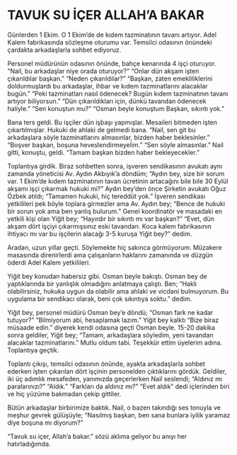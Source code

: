 # TAVUK SU İÇER ALLAH’A BAKAR

Günlerden 1 Ekim. O 1 Ekim’de de kıdem tazminatının tavanı artıyor. Adel Kalem fabrikasında sözleşme oturumu var. Temsilci odasının önündeki çardakta arkadaşlarla sohbet ediyoruz.

Personel müdürünün odasının önünde, bahçe kenarında 4 işçi oturuyor.
“Nail, bu arkadaşlar niye orada oturuyor?”
“Onlar dün akşam işten çıkarıldılar başkan.”
“Neden çıkarıldılar?”
“Başkan, zaten emekliliklerini doldurmuşlardı bu arkadaşlar, ihbar ve kıdem tazminatlarını alacaklar bugün.”
“Peki tazminatları nasıl ödenecek? Bugün kıdem tazminatının tavanı artıyor biliyorsun.”
“Dün çıkarıldıkları için, dünkü tavandan ödenecek haliyle.”
“Sen konuştun mu?”
“Osman beyle konuştum Başkan, sıkıntı yok.”

Bana ters geldi. Bu işçiler dün işbaşı yapmışlar. Mesaileri bitmeden işten çıkartılmışlar. Hukuki de ahlaki de gelmedi bana.
“Nail, sen git bu arkadaşlara söyle tazminatlarını almasınlar, bizden haber beklesinler.”
“Boşver başkan, boşuna heveslendirmeyelim.”
“Sen söyle almasınlar.”
Nail gitti, konuştu, geldi. “Tamam başkan bizden haber bekleyecekler.”

Toplantıya girdik. Biraz sohbetten sonra, işveren sendikasının avukatı aynı zamanda yöneticisi Av. Aydın Akbıyık’a döndüm;
“Aydın bey, size bir sorum var. 1 Ekim’de kıdem tazminatının tavan ücretinin artacağını bile bile 30 Eylül akşamı işçi çıkarmak hukuki mi?”
Aydın bey’den önce Şirketin avukatı Oğuz Özbek atıldı; “Tamamen hukuki, hiç tereddüt yok.”
İşveren sendikası yetkilileri pek böyle toplara girmezler ama Av. Aydın bey; “Bence de hukuki bir sorun yok ama ben yanlış bulurum.”
Genel koordinatör ve masadaki en yetkili kişi olan Yiğit bey; “Hayırdır bir sıkıntı mı var başkan?”
“Evet, dün akşam dört işçiyi çıkarmışsınız eski tavandan. Koca kalem fabrikasının ihtiyacı mı var bu işçilerin alacağı 3-5 kuruşa Yiğit bey?” dedim.

Aradan, uzun yıllar geçti. Söylemekte hiç sakınca görmüyorum. Müzakere masasında direnirlerdi ama çalışanların haklarını zamanında ve düzgün öderdi Adel Kalem yetkilileri.

Yiğit bey konudan habersiz gibi. Osman beyle bakıştı. Osman bey de yaptıklarında bir yanlışlık olmadığını anlatmaya çalıştı. Ben; “Haklı olabilirsiniz, hukuka uygun da olabilir ama ahlaki ve vicdani bulmuyorum. Bu uygulama bir sendikacı olarak, beni çok sıkıntıya soktu.” dedim.

Yiğit bey, personel müdürü Osman bey’e döndü;
“Osman fark ne kadar tutuyor?”
“Bilmiyorum abi, hesaplamak lazım.”
Yiğit bey kalktı “Bize biraz müsaade edin.” diyerek kendi odasına geçti Osman beyle. 15-20 dakika sonra geldiler, Yiğit bey; “Tamam, arkadaşlara söyledim, yeni tavandan alacaklar tazminatlarını.”
Mutlu oldum tabi. Teşekkür ettim üyelerim adına. Toplantıya geçtik.

Toplantı çıkışı, temsilci odasının önünde, ayakta arkadaşlarla sohbet ederken işten çıkarılan dört işçinin personelden çıktıklarını gördük. Geldiler, iki üç adımlık mesafeden, yanımızda geçerlerken Nail seslendi;
“Aldınız mı paralarınızı?”
“Aldık.”
“Farkları da aldınız mı?”
“Evet aldık” dedi içlerinden biri ve hiç yüzüme bakmadan çekip gittiler.

Bütün arkadaşlar birbirimize baktık. Nail, o bazen takındığı ses tonuyla ve meşhur gevrek gülüşüyle; “Nasılmış başkan, ben sana bunlara iyilik yaramaz diye boşuna mı diyorum?”

“Tavuk su içer, Allah’a bakar.” sözü aklıma geliyor bu anıyı her hatırladığımda.
